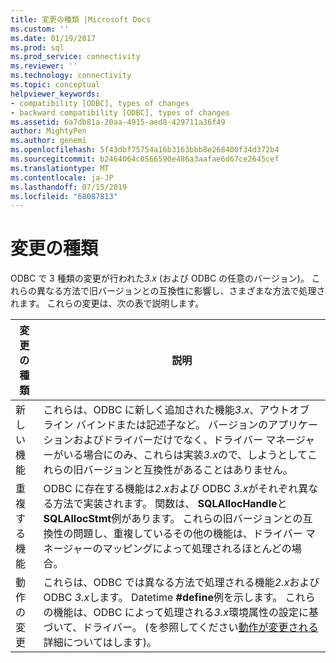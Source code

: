 ```yaml
---
title: 変更の種類 |Microsoft Docs
ms.custom: ''
ms.date: 01/19/2017
ms.prod: sql
ms.prod_service: connectivity
ms.reviewer: ''
ms.technology: connectivity
ms.topic: conceptual
helpviewer_keywords:
- compatibility [ODBC], types of changes
- backward compatibility [ODBC], types of changes
ms.assetid: 6a7db81a-20aa-4915-aed8-429711a36f49
author: MightyPen
ms.author: genemi
ms.openlocfilehash: 5f43dbf75754a16b3163bbb8e268400f34d372b4
ms.sourcegitcommit: b2464064c0566590e486a3aafae6d67ce2645cef
ms.translationtype: MT
ms.contentlocale: ja-JP
ms.lasthandoff: 07/15/2019
ms.locfileid: "68087813"
---
```

# <a name="types-of-changes"></a>変更の種類
ODBC で 3 種類の変更が行われた*3.x* (および ODBC の任意のバージョン)。 これらの異なる方法で旧バージョンとの互換性に影響し、さまざまな方法で処理されます。 これらの変更は、次の表で説明します。  
  
|変更の種類|説明|  
|--------------------|-----------------|  
|新しい機能|これらは、ODBC に新しく追加された機能*3.x*、アウトオブ ライン バインドまたは記述子など。 バージョンのアプリケーションおよびドライバーだけでなく、ドライバー マネージャーがいる場合にのみ、これらは実装*3.x*ので、しようとしてこれらの旧バージョンと互換性があることはありません。|  
|重複する機能|ODBC に存在する機能は*2.x*および ODBC *3.x*がそれぞれ異なる方法で実装されます。 関数は、 **SQLAllocHandle**と**SQLAllocStmt**例があります。 これらの旧バージョンとの互換性の問題し、重複しているその他の機能は、ドライバー マネージャーのマッピングによって処理されるほとんどの場合。|  
|動作の変更|これらは、ODBC では異なる方法で処理される機能*2.x*および ODBC *3.x*します。 Datetime **#define**例を示します。 これらの機能は、ODBC によって処理される*3.x*環境属性の設定に基づいて、ドライバー。 (を参照してください[動作が変更される](../../../odbc/reference/develop-app/behavioral-changes.md)詳細についてはします)。|
